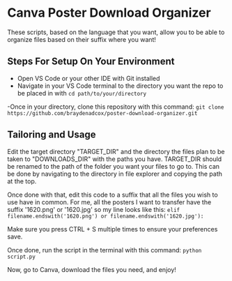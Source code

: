 # Canva Poster Download Organizer
These scripts, based on the language that you want, allow you to be able to organize files based on their suffix where you want!

## Steps For Setup On Your Environment
- Open VS Code or your other IDE with Git installed
- Navigate in your VS Code terminal to the directory you want the repo to be placed in with
```cd path/to/your/directory```

-Once in your directory, clone this repository with this command:
```git clone https://github.com/braydenadcox/poster-download-organizer.git```

## Tailoring and Usage
Edit the target directory "TARGET_DIR" and the directory the files plan to be taken to "DOWNLOADS_DIR" with the paths you have. TARGET_DIR should be renamed to the path of the folder you want your files to go to. This can be done by navigating to the directory in file explorer and copying the path at the top.

Once done with that, edit this code to a suffix that all the files you wish to use have in common. For me, all the posters I want to transfer have the suffix '1620.png' or '1620.jpg' so my line looks like this:
```elif filename.endswith('1620.png') or filename.endswith('1620.jpg'):```

Make sure you press CTRL + S multiple times to ensure your preferences save.

Once done, run the script in the terminal with this command:
```python script.py```

Now, go to Canva, download the files you need, and enjoy!
